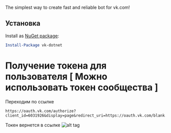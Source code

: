 The simplest way to create fast and reliable bot for vk.com!
## Установка

Install as [NuGet package](https://www.nuget.org/packages/vk-dotnet/):

```powershell
Install-Package vk-dotnet
```


# Получение токена для пользователя [ Можно использовать токен сообщества ]
Переходим по ссылке
```
https://oauth.vk.com/authorize?client_id=6031926&display=page&redirect_uri=https://oauth.vk.com/blank.html&scope=4996&response_type=token&v=5.63&state=123456
```
Токен вернется в ссылке
![alt tag](http://image.prntscr.com/image/a3e010678c0e40d28e368bb5c5dd9315.png)
